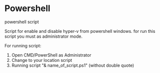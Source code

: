 # Powershell
powershell script

Script for enable and disable hyper-v from powershell windows. for run this script you must as administrator mode.

For running script:

1. Open CMD/PowerShell as Administrator
2. Change to your location script
3. Running script "& name_of_script.ps1" (without double quote)
